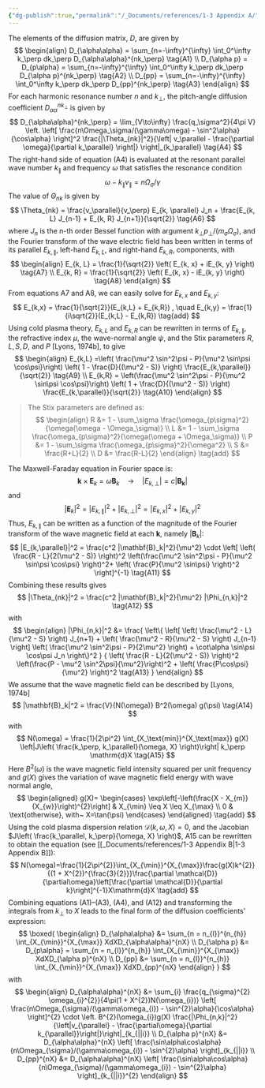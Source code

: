 ```yaml
---
{"dg-publish":true,"permalink":"/_Documents/references/1-3 Appendix A/","noteIcon":"default","created":"2025-10-23T14:23:39.384+08:00","updated":"2025-08-14T21:49:14.055+08:00"}
---
```


The elements of the diffusion matrix, $D$, are given by  
$$
\begin{align}
D_{\alpha\alpha} = \sum_{n=-\infty}^{\infty} \int_0^\infty k_\perp dk_\perp D_{\alpha\alpha}^{nk_\perp} \tag{A1} 
\\
D_{\alpha p} = D_{p\alpha} = \sum_{n=-\infty}^{\infty} \int_0^\infty k_\perp dk_\perp D_{\alpha p}^{nk_\perp} \tag{A2}
\\
D_{pp} = \sum_{n=-\infty}^{\infty} \int_0^\infty k_\perp dk_\perp D_{pp}^{nk_\perp} \tag{A3}
\end{align}
$$
For each harmonic resonance number $n$ and $k_\perp$, the pitch-angle diffusion coefficient $D_{\alpha\alpha}^{nk_\perp}$ is given by  
$$
D_{\alpha\alpha}^{nk_\perp} 
= \lim_{V\to\infty} \frac{q_\sigma^2}{4\pi V} 
\left. \left[ \frac{n\Omega_\sigma/(\gamma\omega) - \sin^2\alpha}{\cos\alpha} \right]^2 \frac{|\Theta_{nk}|^2}{\left| v_\parallel - \frac{\partial \omega}{\partial k_\parallel} \right|} \right|_{k_\parallel} \tag{A4}
$$
The right-hand side of equation (A4) is evaluated at the resonant parallel wave number $k_\parallel$ and frequency $\omega$ that satisfies the resonance condition  
$$
\omega - k_\parallel v_\parallel = n\Omega_\sigma/\gamma \tag{A5}
$$
The value of $\Theta_{nk}$ is given by  
$$
\Theta_{nk} = \frac{v_\parallel}{v_\perp} E_{k, \parallel} J_n + \frac{E_{k, L} J_{n-1} + E_{k, R} J_{n+1}}{\sqrt{2}} \tag{A6}
$$
where $J_n$ is the n-th order Bessel function with argument $k_\perp p_\perp /(m_\sigma \Omega_\sigma)$, and the Fourier transform of the wave electric field has been written in terms of its parallel $E_{k,\parallel}$, left-hand $E_{k, L}$, and right-hand $E_{k, R}$, components, with  
$$
\begin{align}
E_{k, L} = \frac{1}{\sqrt{2}} \left( E_{k, x} + iE_{k, y} \right) \tag{A7}
\\
E_{k, R} = \frac{1}{\sqrt{2}} \left( E_{k, x} - iE_{k, y} \right) \tag{A8}
\end{align}
$$
From equations A7 and A8, we can easily solve for $E_{k,x}$ and $E_{k,y}$:
$$
E_{k,x} = \frac{1}{\sqrt{2}}(E_{k,L} + E_{k,R})
, \quad
E_{k,y} = \frac{1}{i\sqrt{2}}(E_{k,L} - E_{k,R})
\tag{add}
$$
Using cold plasma theory, $E_{k, L}$ and $E_{k, R}$ can be rewritten in terms of $E_{k,\parallel}$, the refractive index $\mu$, the wave-normal angle $\psi$, and the Stix parameters $R, L, S,D,$ and $P$ [Lyons, 1974b], to give  
$$
\begin{align}
E_{k,L} =\left( \frac{\mu^2 \sin^2\psi - P}{\mu^2 \sin\psi \cos\psi}\right) \left( 1 - \frac{D}{(\mu^2 - S)} \right) \frac{E_{k,\parallel}}{\sqrt{2}} \tag{A9}
\\
E_{k,R} = \left(\frac{\mu^2 \sin^2\psi - P}{\mu^2 \sin\psi \cos\psi}\right) \left( 1 + \frac{D}{(\mu^2 - S)} \right) \frac{E_{k,\parallel}}{\sqrt{2}} \tag{A10}
\end{align}
$$
> The Stix parameters are defined as:
> $$  \begin{align}
R &= 1 - \sum_\sigma \frac{\omega_{p\sigma}^2}{\omega(\omega - \Omega_\sigma)}
\\
 L &= 1 - \sum_\sigma \frac{\omega_{p\sigma}^2}{\omega(\omega + \Omega_\sigma)}
\\
P &= 1 - \sum_\sigma \frac{\omega_{p\sigma}^2}{\omega^2}
 \\
 S &= \frac{R+L}{2}
 \\
 D &= \frac{R-L}{2} 
\end{align}
\tag{add}
 $$

The Maxwell-Faraday equation in Fourier space is:
$$
\mathbf{k} \times \mathbf{E}_k = \omega \mathbf{B}_k
\quad\to\quad
|E_{k,\perp}| = c|\mathbf{B_k}|
\tag{add}
$$
and  
$$
|\mathbf{E}_k|^2 = |E_{k,\parallel}|^2 + |E_{k,\perp}|^2 = |E_{k,x}|^2 + |E_{k,y}|^2 
\tag{add}
$$
Thus, $E_{k,\parallel}$ can be written as a function of the magnitude of the Fourier transform of the wave magnetic field at each $\mathbf{k}$, namely $|\mathbf{B}_k|$:  
$$
|E_{k,\parallel}|^2 = \frac{c^2 |\mathbf{B}_k|^2}{\mu^2} \cdot
\left[ \left( \frac{R - L}{2(\mu^2 - S)} \right)^2  \left(\frac{\mu^2 \sin^2\psi - P}{\mu^2 \sin\psi \cos\psi} \right)^2+ \left( \frac{P}{\mu^2 \sin\psi} \right)^2 \right]^{-1} \tag{A11}
$$
Combining these results gives  
$$
|\Theta_{nk}|^2 = \frac{c^2 |\mathbf{B}_k|^2}{\mu^2} |\Phi_{n,k}|^2 \tag{A12}
$$
with  
$$
\begin{align}
|\Phi_{n,k}|^2 
&= 
\frac{
\left\{ 
\left[
\left( \frac{\mu^2 - L}{\mu^2 - S} \right) J_{n+1} + \left( \frac{\mu^2 - R}{\mu^2 - S} \right) J_{n-1}
\right]
\left( \frac{\mu^2 \sin^2\psi - P}{2\mu^2} \right) + \cot\alpha \sin\psi \cos\psi J_n 
\right\}^2
}
{
\left( \frac{R - L}{2(\mu^2 - S)} \right)^2 
\left(\frac{P - \mu^2 \sin^2\psi}{\mu^2}\right)^2 + \left( \frac{P\cos\psi}{\mu^2} \right)^2
\tag{A13}
}
\end{align}
$$
We assume that the wave magnetic field can be described by [Lyons, 1974b]  
$$
|\mathbf{B}_k|^2 = \frac{V}{N(\omega)} B^2(\omega) g(\psi) \tag{A14}
$$
with  
$$
N(\omega) = \frac{1}{2\pi^2} \int_{X_\text{min}}^{X_\text{max}} g(X) 
\left|J\left( \frac{k_\perp, k_\parallel}{\omega, X} \right)\right|
k_\perp \mathrm{d}X \tag{A15}
$$
Here $B^2(\omega)$ is the wave magnetic field intensity squared per unit frequency and $g(X)$ gives the variation of wave magnetic field energy with wave normal angle,  
$$
\begin{aligned}
g(X)= 
\begin{cases}
\exp\left[-\left(\frac{X - X_{m}}{X_{w}}\right)^{2}\right]   &  X_{\min} \leq X \leq X_{\max}
\\ 
0   &  \text{otherwise}, with~ X=\tan(\psi)
\end{cases}
\end{aligned} \tag{add}
$$
Using the cold plasma dispersion relation $\mathcal{D}(k, \omega, X) = 0$, and the Jacobian $J\left( \frac{k_\parallel, k_\perp}{\omega, X} \right)$, A15 can be rewritten to obtain the equation (see [[_Documents/references/1-3 Appendix B\|1-3 Appendix B]]):  
$$
N(\omega)=\frac{1}{2\pi^{2}}\int_{X_{\min}}^{X_{\max}}\frac{g(X)k^{2}}{(1 + X^{2})^{\frac{3}{2}}}\frac{\partial \mathcal{D}}{\partial\omega}\left[\frac{\partial \mathcal{D}}{\partial k}\right]^{-1}X\mathrm{d}X
\tag{add}
$$
Combining equations (A1)–(A3), (A4), and (A12) and transforming the integrals from $k_\perp$ to $X$ leads to the final form of the diffusion coefficients' expression:  
$$
\boxed{
\begin{align}
D_{\alpha\alpha} &= \sum_{n = n_{l}}^{n_{h}} \int_{X_{\min}}^{X_{\max}} XdXD_{\alpha\alpha}^{nX} \\ 
D_{\alpha p} &= D_{p\alpha} = \sum_{n = n_{l}}^{n_{h}} \int_{X_{\min}}^{X_{\max}} XdXD_{\alpha p}^{nX} \\ 
D_{pp} &= \sum_{n = n_{l}}^{n_{h}} \int_{X_{\min}}^{X_{\max}} XdXD_{pp}^{nX}
\end{align} 
}
$$
with  
$$
\begin{align}
D_{\alpha\alpha}^{nX} &= \sum_{i} \frac{q_{\sigma}^{2} \omega_{i}^{2}}{4\pi(1 + X^{2})N(\omega_{i})} \left[ \frac{n\Omega_{\sigma}/(\gamma\omega_{i}) - \sin^{2}\alpha}{\cos\alpha} \right]^{2} 
\cdot \left. B^{2}(\omega_{i})g(X) \frac{|\Phi_{n,k}|^2}{\left|v_{\parallel} - \frac{\partial\omega}{\partial k_{\parallel}}\right|}\right|_{k_{||i}}
\\
D_{\alpha p}^{nX} &= D_{\alpha\alpha}^{nX} \left[ \frac{\sin\alpha\cos\alpha}{n\Omega_{\sigma}/(\gamma\omega_{i}) - \sin^{2}\alpha} \right]_{k_{||i}} 
\\
D_{pp}^{nX} &= D_{\alpha\alpha}^{nX} \left[ \frac{\sin\alpha\cos\alpha}{n\Omega_{\sigma}/(\gamma\omega_{i}) - \sin^{2}\alpha} \right]_{k_{||i}}^{2} 
\end{align}
$$



